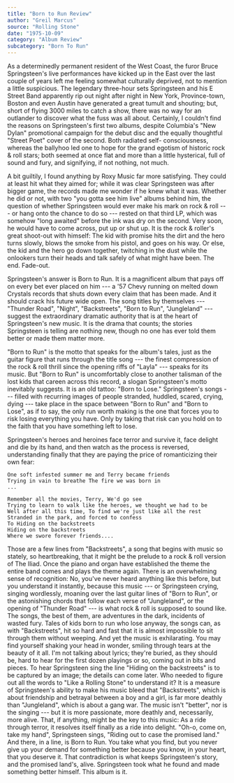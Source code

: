 ```yaml
---
title: "Born to Run Review"
author: "Greil Marcus"
source: "Rolling Stone"
date: "1975-10-09"
category: "Album Review"
subcategory: "Born To Run"
---
```


As a determinedly permanent resident of the West Coast, the furor Bruce Springsteen's live performances have kicked up in the East over the last couple of years left me feeling somewhat culturally deprived, not to mention a little suspicious. The legendary three-hour sets Springsteen and his E Street Band apparently rip out night after night in New York, Province-town, Boston and even Austin have generated a great tumult and shouting; but, short of flying 3000 miles to catch a show, there was no way for an outlander to discover what the fuss was all about. Certainly, I couldn't find the reasons on Springsteen's first two albums, despite Columbia's "New Dylan" promotional campaign for the debut disc and the equally thoughtful "Street Poet" cover of the second. Both radiated self- consciousness, whereas the ballyhoo led one to hope for the grand egotism of historic rock & roll stars; both seemed at once flat and more than a little hysterical, full of sound and fury, and signifying, if not nothing, not much.

A bit guiltily, I found anything by Roxy Music far more satisfying. They could at least hit what they aimed for; while it was clear Springsteen was after bigger game, the records made me wonder if he knew what it was. Whether he did or not, with two "you gotta see him live" albums behind him, the question of whether Springsteen would ever make his mark on rock & roll --- or hang onto the chance to do so --- rested on that third LP, which was somehow "long awaited" before the ink was dry on the second. Very soon, he would have to come across, put up or shut up. It is the rock & roller's great shoot-out with himself: The kid with promise hits the dirt and the hero turns slowly, blows the smoke from his pistol, and goes on his way. Or else, the kid and the hero go down together, twitching in the dust while the onlookers turn their heads and talk safely of what might have been. The end. Fade-out.

Springsteen's answer is Born to Run. It is a magnificent album that pays off on every bet ever placed on him --- a '57 Chevy running on melted down Crystals records that shuts down every claim that has been made. And it should crack his future wide open. The song titles by themselves --- "Thunder Road", "Night", "Backstreets", "Born to Run", "Jungleland" --- suggest the extraordinary dramatic authority that is at the heart of Springsteen's new music. It is the drama that counts; the stories Springsteen is telling are nothing new, though no one has ever told them better or made them matter more.

"Born to Run" is the motto that speaks for the album's tales, just as the guitar figure that runs through the title song --- the finest compression of the rock & roll thrill since the opening riffs of "Layla" --- speaks for its music. But "Born to Run" is uncomfortably close to another talisman of the lost kids that careen across this record, a slogan Springsteen's motto inevitably suggests. It is an old tattoo: "Born to Lose." Springsteen's songs --- filled with recurring images of people stranded, huddled, scared, crying, dying --- take place in the space between "Born to Run" and "Born to Lose", as if to say, the only run worth making is the one that forces you to risk losing everything you have. Only by taking that risk can you hold on to the faith that you have something left to lose.

Springsteen's heroes and heroines face terror and survive it, face delight and die by its hand, and then watch as the process is reversed, understanding finally that they are paying the price of romanticizing their own fear:

```
One soft infested summer me and Terry became friends
Trying in vain to breathe The fire we was born in
...

Remember all the movies, Terry, We'd go see
Trying to learn to walk like the heroes, we thought we had to be
Well after all this time, To find we're just like all the rest
Stranded in the park, and forced to confess
To Hiding on the backstreets
Hiding on the backstreets
Where we swore forever friends....

```

Those are a few lines from "Backstreets", a song that begins with music so stately, so heartbreaking, that it might be the prelude to a rock & roll version of The Iliad. Once the piano and organ have established the theme the entire band comes and plays the theme again. There is an overwhelming sense of recognition: No, you've never heard anything like this before, but you understand it instantly, because this music --- or Springsteen crying, singing wordlessly, moaning over the last guitar lines of "Born to Run", or the astonishing chords that follow each verse of "Jungleland", or the opening of "Thunder Road" --- is what rock & roll is supposed to sound like. The songs, the best of them, are adventures in the dark, incidents of wasted fury. Tales of kids born to run who lose anyway, the songs can, as with "Backstreets", hit so hard and fast that it is almost impossible to sit through them without weeping. And yet the music is exhilarating. You may find yourself shaking your head in wonder, smiling through tears at the beauty of it all. I'm not talking about lyrics; they're buried, as they should be, hard to hear for the first dozen playings or so, coming out in bits and pieces. To hear Springsteen sing the line "Hiding on the backstreets" is to be captured by an image; the details can come later. Who needed to figure out all the words to "Like a Rolling Stone" to understand it? It is a measure of Springsteen's ability to make his music bleed that "Backstreets", which is about friendship and betrayal between a boy and a girl, is far more deathly than "Jungleland", which is about a gang war. The music isn't "better", nor is the singing --- but it is more passionate, more deathly and, necessarily, more alive. That, if anything, might be the key to this music: As a ride through terror, it resolves itself finally as a ride into delight. "Oh-o, come on, take my hand", Springsteen sings, "Riding out to case the promised land." And there, in a line, is Born to Run. You take what you find, but you never give up your demand for something better because you know, in your heart, that you deserve it. That contradiction is what keeps Springsteen's story, and the promised land's, alive. Springsteen took what he found and made something better himself. This album is it.

```

```